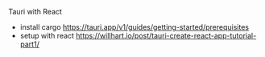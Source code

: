 Tauri with React
* install cargo   https://tauri.app/v1/guides/getting-started/prerequisites
* setup with react https://willhart.io/post/tauri-create-react-app-tutorial-part1/